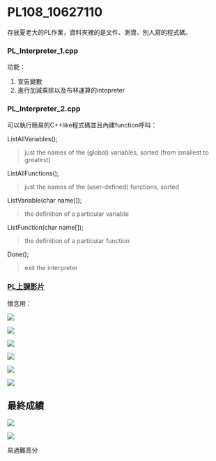 # PL108_10627110

存放夏老大的PL作業，資料夾裡的是文件、測資、別人寫的程式碼。

### PL_Interpreter_1.cpp
功能：
  1. 宣告變數
  2. 進行加減乘除以及布林運算的intepreter

### PL_Interpreter_2.cpp
可以執行簡易的C++like程式碼並且內建function呼叫：
  
  ListAllVariables();          
  > just the names of the (global) variables, sorted (from smallest to greatest)   
  
  ListAllFunctions();          
  > just the names of the (user-defined) functions, sorted                         
  
  ListVariable(char name[]);
  > the definition of a particular variable 
  
  ListFunction(char name[]);
  > the definition of a particular function  
  
  Done();
  > exit the interpreter





### <a href="https://www.youtube.com/playlist?list=PL4FbYbR7l9P7nnCbfR_3fopxqveKWrtJh">PL上課影片</a>


懷念用：

![](https://i.imgur.com/AwNEBsA.gif)

![](https://i.imgur.com/rqRnWqz.jpg)

![](https://i.imgur.com/8JEg2Ql.jpg)

![](https://i.imgur.com/u9JMm42.jpg)

![](https://i.imgur.com/LJIBLhq.png)

![](https://i.imgur.com/Bcc2Q8w.gif)


## 最終成績
![](https://i.imgur.com/oqcPLM2.jpg)

![](https://i.imgur.com/t4YxFWi.jpg)

易過難高分
